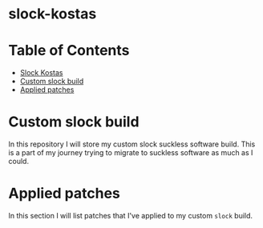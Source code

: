 # slock-kostas

Table of Contents
=================
* [Slock Kostas](#slock-kostas)
* [Custom slock build](#Custom-slock-build)
* [Applied patches](#Applied-patches)

# Custom slock build
In this repository I will store my custom slock suckless software build. This is a part of my journey trying to migrate to suckless software as much as I could.

# Applied patches
In this section I will list patches that I've applied to my custom `slock` build.
